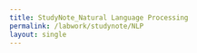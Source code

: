 ```yaml
---
title: StudyNote_Natural Language Processing
permalink: /labwork/studynote/NLP
layout: single
---
```


<!-- - [   NLP  ](#category-4)


## Category 4
Content for Category 4 goes here. -->
